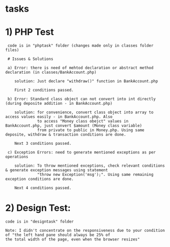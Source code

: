 # tasks

# 1) PHP Test

     code is in "phptask" folder (changes made only in classes folder files)

     # Issues & Solutions
     
     a) Error: there is need of mehtod declaration or abstract method declaration (in classes/BankAccount.php)
  
        solution: Just declare "withdraw()" function in BankAccount.php

        First 2 conditions passed. 
     
     b) Error: Standard class object can not convert into int directly (during deposite addition - in BankAccount.php)

        solution: for convenience, convert class object into array to access values easily - in BankAccount.php. Also
                  to access "Money class obejct" values in BankAccount.php, just convert $amount (Money class variable)
                  from private to public in Money.php. Using same deposite, withdraw & transaction conditions are done. 
  
        Next 3 conditions passed.

     c) Exception Errors: need to generate mentioned exceptions as per operations

        solution: To throw mentioned exceptions, check relevant conditions & generate exception messages using statement
                  "throw new Exception('msg');". Using same remaining exception conditions are done.

        Next 4 conditions passed.  
                
# 2) Design Test:

    code is in "designtask" folder

    Note: I didn't concentrate on the responsiveness due to your condition of "the left hand pane should always be 25% of
    the total width of the page, even when the browser resizes"

    
